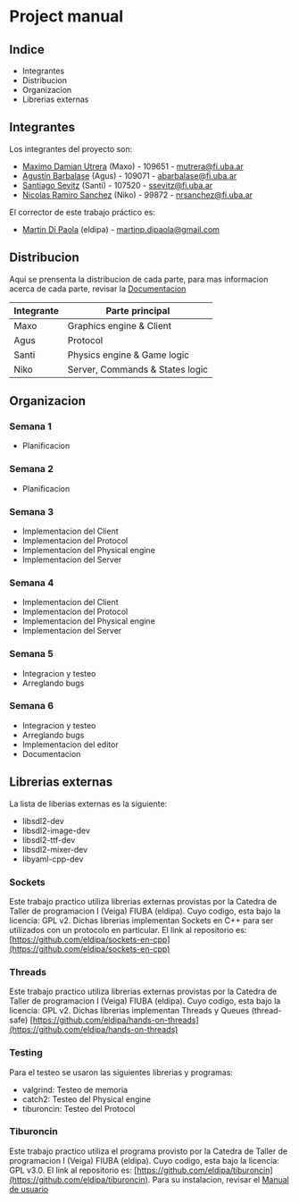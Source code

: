 # Project manual

## Indice

- Integrantes
- Distribucion
- Organizacion
- Librerias externas

## Integrantes

Los integrantes del proyecto son:

- [Maximo Damian Utrera](https://github.com/maxogod) (Maxo) - 109651 - <mutrera@fi.uba.ar>
- [Agustín Barbalase](https://github.com/agustinbarbalase) (Agus) - 109071 - <abarbalase@fi.uba.ar>
- [Santiago Sevitz](https://github.com/SantiSev) (Santi) - 107520 - <ssevitz@fi.uba.ar>
- [Nicolas Ramiro Sanchez](https://github.com/nrsanchezfiuba) (Niko) - 99872 - <nrsanchez@fi.uba.ar>

El corrector de este trabajo práctico es:

- [Martin Di Paola](https://github.com/eldipa) (eldipa) - <martinp.dipaola@gmail.com>

## Distribucion

Aqui se prensenta la distribucion de cada parte, para mas informacion acerca de cada parte, revisar la
[Documentacion](./documentation.md)

| Integrante | Parte principal |
|------------|-----------------|
| Maxo       | Graphics engine & Client          |
| Agus       | Protocol        |
| Santi      | Physics engine & Game logic |
| Niko       | Server, Commands & States logic          |

## Organizacion

### Semana 1

- Planificacion

### Semana 2

- Planificacion

### Semana 3

- Implementacion del Client
- Implementacion del Protocol
- Implementacion del Physical engine
- Implementacion del Server

### Semana 4

- Implementacion del Client
- Implementacion del Protocol
- Implementacion del Physical engine
- Implementacion del Server

### Semana 5

- Integracion y testeo
- Arreglando bugs

### Semana 6

- Integracion y testeo
- Arreglando bugs
- Implementacion del editor
- Documentacion

## Librerias externas

La lista de liberias externas es la siguiente:

- libsdl2-dev
- libsdl2-image-dev
- libsdl2-ttf-dev
- libsdl2-mixer-dev
- libyaml-cpp-dev

### Sockets

Este trabajo practico utiliza librerias externas provistas por la Catedra de Taller de programacion I (Veiga) FIUBA
(eldipa). Cuyo codigo, esta bajo la licencia: GPL v2. Dichas librerias implementan Sockets en C++ para ser utilizados
con un protocolo en particular. El link al repositorio es:
[https://github.com/eldipa/sockets-en-cpp](https://github.com/eldipa/sockets-en-cpp)

### Threads

Este trabajo practico utiliza librerias externas provistas por la Catedra de Taller de programacion I (Veiga) FIUBA
(eldipa). Cuyo codigo, esta bajo la licencia: GPL v2. Dichas librerias implementan Threads y Queues (thread-safe)
[https://github.com/eldipa/hands-on-threads](https://github.com/eldipa/hands-on-threads)

### Testing

Para el testeo se usaron las siguientes librerias y programas:

- valgrind: Testeo de memoria
- catch2: Testeo del Physical engine
- tiburoncin: Testeo del Protocol

### Tiburoncin

Este trabajo practico utiliza el programa provisto por la Catedra de Taller de programacion I (Veiga) FIUBA
(eldipa). Cuyo codigo, esta bajo la licencia: GPL v3.0. El link al repositorio es:
[https://github.com/eldipa/tiburoncin](https://github.com/eldipa/tiburoncin). Para su instalacion, revisar el
[Manual de usuario](./user_manual.md)
